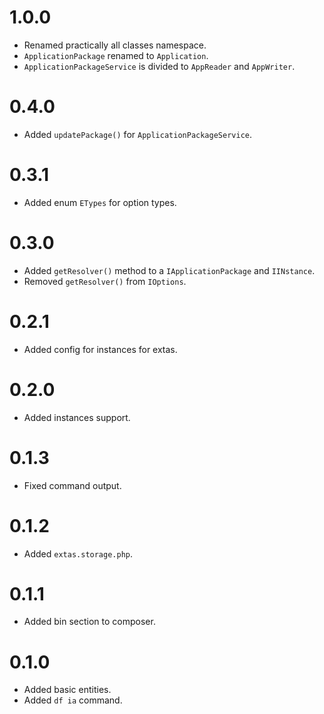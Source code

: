 # 1.0.0

- Renamed practically all classes namespace.
- `ApplicationPackage` renamed to `Application`.
- `ApplicationPackageService` is divided to `AppReader` and `AppWriter`.

# 0.4.0

- Added `updatePackage()` for `ApplicationPackageService`.

# 0.3.1

- Added enum `ETypes` for option types.

# 0.3.0

- Added `getResolver()` method to a `IApplicationPackage` and `IINstance`.
- Removed `getResolver()` from `IOptions`.

# 0.2.1

- Added config for instances for extas.

# 0.2.0

- Added instances support.

# 0.1.3

- Fixed command output.

# 0.1.2

- Added `extas.storage.php`.

# 0.1.1

- Added bin section to composer.

# 0.1.0

- Added basic entities.
- Added `df ia` command.